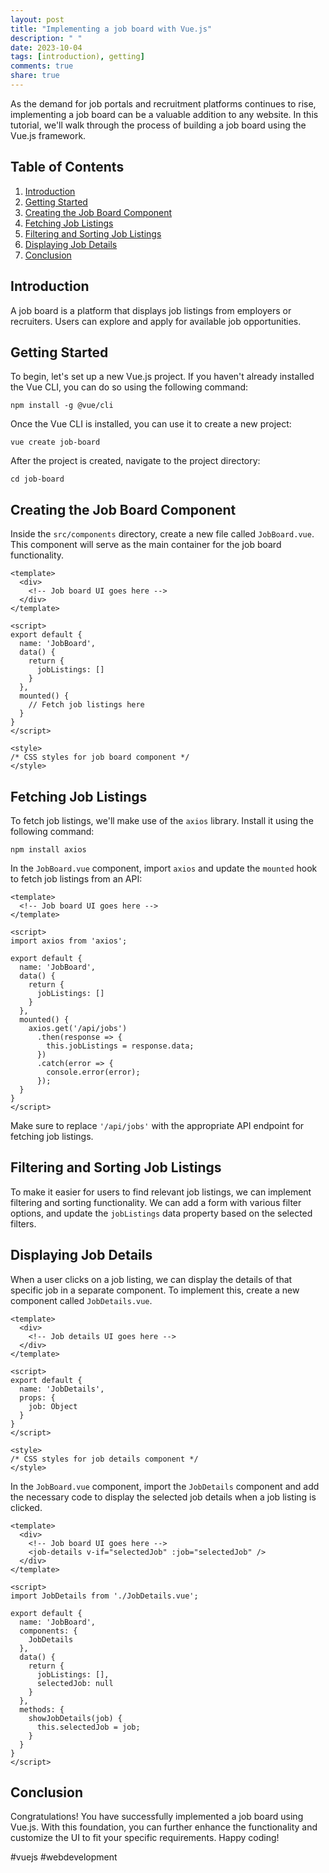 ```yaml
---
layout: post
title: "Implementing a job board with Vue.js"
description: " "
date: 2023-10-04
tags: [introduction), getting]
comments: true
share: true
---
```


As the demand for job portals and recruitment platforms continues to rise, implementing a job board can be a valuable addition to any website. In this tutorial, we'll walk through the process of building a job board using the Vue.js framework. 

## Table of Contents

1. [Introduction](#introduction)
2. [Getting Started](#getting-started)
3. [Creating the Job Board Component](#creating-the-job-board-component)
4. [Fetching Job Listings](#fetching-job-listings)
5. [Filtering and Sorting Job Listings](#filtering-and-sorting-job-listings)
6. [Displaying Job Details](#displaying-job-details)
7. [Conclusion](#conclusion)

## Introduction

A job board is a platform that displays job listings from employers or recruiters. Users can explore and apply for available job opportunities. 

## Getting Started

To begin, let's set up a new Vue.js project. If you haven't already installed the Vue CLI, you can do so using the following command:

```
npm install -g @vue/cli
```

Once the Vue CLI is installed, you can use it to create a new project:

```
vue create job-board
```

After the project is created, navigate to the project directory:

```
cd job-board
```

## Creating the Job Board Component

Inside the `src/components` directory, create a new file called `JobBoard.vue`. This component will serve as the main container for the job board functionality.

```vue
<template>
  <div>
    <!-- Job board UI goes here -->
  </div>
</template>

<script>
export default {
  name: 'JobBoard',
  data() {
    return {
      jobListings: []
    }
  },
  mounted() {
    // Fetch job listings here
  }
}
</script>

<style>
/* CSS styles for job board component */
</style>
```

## Fetching Job Listings

To fetch job listings, we'll make use of the `axios` library. Install it using the following command:

```
npm install axios
```

In the `JobBoard.vue` component, import `axios` and update the `mounted` hook to fetch job listings from an API:

```vue
<template>
  <!-- Job board UI goes here -->
</template>

<script>
import axios from 'axios';

export default {
  name: 'JobBoard',
  data() {
    return {
      jobListings: []
    }
  },
  mounted() {
    axios.get('/api/jobs')
      .then(response => {
        this.jobListings = response.data;
      })
      .catch(error => {
        console.error(error);
      });
  }
}
</script>
```

Make sure to replace `'/api/jobs'` with the appropriate API endpoint for fetching job listings.

## Filtering and Sorting Job Listings

To make it easier for users to find relevant job listings, we can implement filtering and sorting functionality. We can add a form with various filter options, and update the `jobListings` data property based on the selected filters.

## Displaying Job Details

When a user clicks on a job listing, we can display the details of that specific job in a separate component. To implement this, create a new component called `JobDetails.vue`.

```vue
<template>
  <div>
    <!-- Job details UI goes here -->
  </div>
</template>

<script>
export default {
  name: 'JobDetails',
  props: {
    job: Object
  }
}
</script>

<style>
/* CSS styles for job details component */
</style>
```

In the `JobBoard.vue` component, import the `JobDetails` component and add the necessary code to display the selected job details when a job listing is clicked.

```vue
<template>
  <div>
    <!-- Job board UI goes here -->
    <job-details v-if="selectedJob" :job="selectedJob" />
  </div>
</template>

<script>
import JobDetails from './JobDetails.vue';

export default {
  name: 'JobBoard',
  components: {
    JobDetails
  },
  data() {
    return {
      jobListings: [],
      selectedJob: null
    }
  },
  methods: {
    showJobDetails(job) {
      this.selectedJob = job;
    }
  }
}
</script>
```

## Conclusion

Congratulations! You have successfully implemented a job board using Vue.js. With this foundation, you can further enhance the functionality and customize the UI to fit your specific requirements. Happy coding!

#vuejs #webdevelopment
